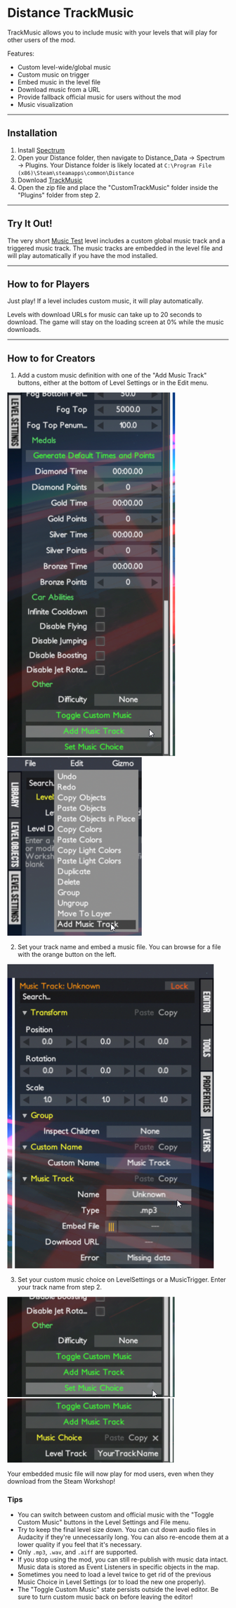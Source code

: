 # Distance TrackMusic

TrackMusic allows you to include music with your levels that will play for other users of the mod.

Features:

* Custom level-wide/global music
* Custom music on trigger
* Embed music in the level file
* Download music from a URL
* Provide fallback official music for users without the mod
* Music visualization

---

## Installation

1. Install [Spectrum](https://github.com/Ciastex/Spectrum/releases)
2. Open your Distance folder, then navigate to Distance_Data -> Spectrum -> Plugins. Your Distance folder is likely located at `C:\Program File (x86)\Steam\steamapps\common\Distance`
3. Download [TrackMusic](https://github.com/Corecii/Distance-TrackMusic/releases)
4. Open the zip file and place the "CustomTrackMusic" folder inside the "Plugins" folder from step 2.

---

## Try It Out!

The very short [Music Test](https://steamcommunity.com/sharedfiles/filedetails/?id=1901418583) level includes a custom global music track and a triggered music track. The music tracks are embedded in the level file and will play automatically if you have the mod installed.

---

## How to for Players

Just play! If a level includes custom music, it will play automatically.

Levels with download URLs for music can take up to 20 seconds to download. The game will stay on the loading screen at 0% while the music downloads.

---

## How to for Creators

1. Add a custom music definition with one of the "Add Music Track" buttons, either at the bottom of Level Settings or in the Edit menu.

![](readme/AddTrackMusicSettings.png) ![](readme/AddTrackMusicEdit.png)

2. Set your track name and embed a music file. You can browse for a file with the orange button on the left.

![](readme/Properties.png)

3. Set your custom music choice on LevelSettings or a MusicTrigger. Enter your track name from step 2.

![](readme/SetMusicChoice.png)
![](readme/TrackSettings.png)

Your embedded music file will now play for mod users, even when they download from the Steam Workshop!

### Tips

* You can switch between custom and official music with the "Toggle Custom Music" buttons in the Level Settings and File menu.
* Try to keep the final level size down. You can cut down audio files in Audacity if they're unnecessarily long. You can also re-encode them at a lower quality if you feel that it's necessary.
* Only `.mp3`, `.wav`, and `.aiff` are supported.
* If you stop using the mod, you can still re-publish with music data intact. Music data is stored as Event Listeners in specific objects in the map.
* Sometimes you need to load a level twice to get rid of the previous Music Choice in Level Settings (or to load the new one properly).
* The "Toggle Custom Music" state persists outside the level editor. Be sure to turn custom music back on before leaving the editor!